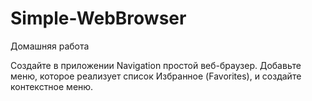 # Simple-WebBrowser

Домашняя работа

Создайте в приложении Navigation простой веб-браузер. Добавьте меню,
которое реализует список Избранное (Favorites), и создайте контекстное меню.
